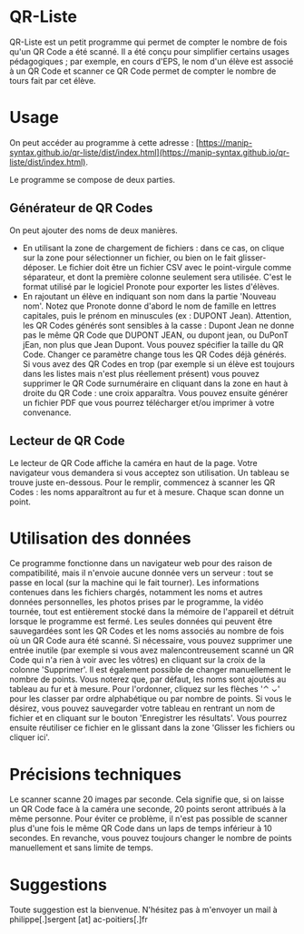 # QR-Liste
QR-Liste est un petit programme qui permet de compter le nombre de fois qu'un QR Code a été scanné.
Il a été conçu pour simplifier certains usages pédagogiques ; par exemple, en cours d'EPS, le nom d'un élève est associé à un QR Code et scanner ce QR Code permet de compter le nombre de tours fait par cet élève.

# Usage
On peut accéder au programme à cette adresse : [https://manip-syntax.github.io/qr-liste/dist/index.html](https://manip-syntax.github.io/qr-liste/dist/index.html).

Le programme se compose de deux parties.
## Générateur de QR Codes
On peut ajouter des noms de deux manières.
- En utilisant la zone de chargement de fichiers : dans ce cas, on clique sur la zone pour sélectionner un fichier, ou bien on le fait glisser-déposer. Le fichier doit être un fichier CSV avec le point-virgule comme séparateur, et dont la première colonne seulement sera utilisée. C'est le format utilisé par le logiciel Pronote pour exporter les listes d'élèves.
- En rajoutant un élève en indiquant son nom dans la partie 'Nouveau nom'. Notez que Pronote donne d'abord le nom de famille en lettres capitales, puis le prénom en minuscules (ex : DUPONT Jean).
Attention, les QR Codes générés sont sensibles à la casse : Dupont Jean ne donne pas le même QR Code que DUPONT JEAN, ou dupont jean, ou DuPonT jEan, non plus que Jean Dupont.
Vous pouvez spécifier la taille du QR Code. Changer ce paramètre change tous les QR Codes déjà générés.
Si vous avez des QR Codes en trop (par exemple si un élève est toujours dans les listes mais n'est plus réellement présent) vous pouvez supprimer le QR Code surnuméraire en cliquant dans la zone en haut à droite du QR Code : une croix apparaîtra.
Vous pouvez ensuite générer un fichier PDF que vous pourrez  télécharger et/ou imprimer à votre convenance.
## Lecteur de QR Code
Le lecteur de QR Code affiche la caméra en haut de la page. Votre navigateur vous demandera si vous acceptez son utilisation.
Un tableau se trouve juste en-dessous. Pour le remplir, commencez à scanner les QR Codes : les noms apparaîtront au fur et à mesure. Chaque scan donne un point.

# Utilisation des données
Ce programme fonctionne dans un navigateur web pour des raison de compatibilité, mais il n'envoie aucune donnée vers un serveur : tout se passe en local (sur la machine qui le fait tourner). Les informations contenues dans les fichiers chargés, notamment les noms et autres données personnelles, les photos prises par le programme, la vidéo tournée, tout est entièrement stocké dans la mémoire de l'appareil et détruit lorsque le programme est fermé. Les seules données qui peuvent être sauvegardées sont les QR Codes et les noms associés au nombre de fois où un QR Code aura été scanné.
Si nécessaire, vous pouvez supprimer une entrée inutile (par exemple si vous avez malencontreusement scanné un QR Code qui n'a rien à voir avec les vôtres) en cliquant sur la croix de la colonne 'Supprimer'.
Il est également possible de changer manuellement le nombre de points.
Vous noterez que, par défaut, les noms sont ajoutés au tableau au fur et à mesure. Pour l'ordonner, cliquez sur les flèches '⌃ ⌄' pour les classer par ordre alphabétique ou par nombre de points.
Si vous le désirez, vous pouvez sauvegarder votre tableau en rentrant un nom de fichier et en cliquant sur le bouton 'Enregistrer les résultats'. Vous pourrez ensuite réutiliser ce fichier en le glissant dans la zone 'Glisser les fichiers ou cliquer ici'.

# Précisions techniques
Le scanner scanne 20 images par seconde. Cela signifie que, si on laisse un QR Code face à la caméra une seconde, 20 points seront attribués à la même personne. Pour éviter ce problème, il n'est pas possible de scanner plus d'une fois le même QR Code dans un laps de temps inférieur à 10 secondes. En revanche, vous pouvez toujours changer le nombre de points manuellement et sans limite de temps.

# Suggestions
Toute suggestion est la bienvenue. N'hésitez pas à m'envoyer un mail à philippe[.]sergent [at] ac-poitiers[.]fr
